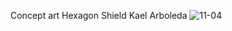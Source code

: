 Concept art Hexagon Shield Kael Arboleda
![11-04](https://github.com/user-attachments/assets/8822205a-2ee3-4cae-b27a-5da83bd59a64)
